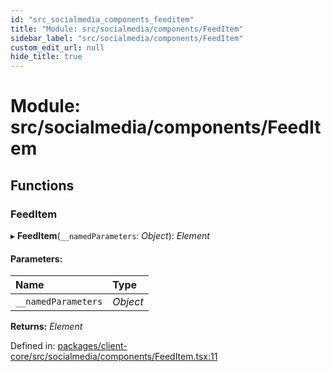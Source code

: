 ```yaml
---
id: "src_socialmedia_components_feeditem"
title: "Module: src/socialmedia/components/FeedItem"
sidebar_label: "src/socialmedia/components/FeedItem"
custom_edit_url: null
hide_title: true
---
```


# Module: src/socialmedia/components/FeedItem

## Functions

### FeedItem

▸ **FeedItem**(`__namedParameters`: *Object*): *Element*

#### Parameters:

Name | Type |
:------ | :------ |
`__namedParameters` | *Object* |

**Returns:** *Element*

Defined in: [packages/client-core/src/socialmedia/components/FeedItem.tsx:11](https://github.com/xr3ngine/xr3ngine/blob/a16a45d7e/packages/client-core/src/socialmedia/components/FeedItem.tsx#L11)
